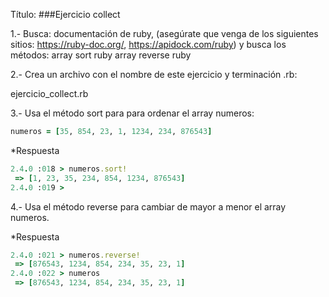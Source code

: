 Título: 
###Ejercicio collect


1.- Busca: documentación de ruby, (asegúrate que venga de los siguientes sitios: https://ruby-doc.org/, https://apidock.com/ruby) y busca los métodos:
    array sort ruby
    array reverse ruby

2.- Crea un archivo con el nombre de este ejercicio y terminación .rb:

ejercicio_collect.rb

3.- Usa el método sort para para ordenar el array numeros:

```ruby
numeros = [35, 854, 23, 1, 1234, 234, 876543]
```

*Respuesta
```ruby
2.4.0 :018 > numeros.sort!
 => [1, 23, 35, 234, 854, 1234, 876543] 
2.4.0 :019 > 
```

4.- Usa el método reverse para cambiar de mayor a menor el array numeros.

*Respuesta


```ruby
2.4.0 :021 > numeros.reverse!
 => [876543, 1234, 854, 234, 35, 23, 1] 
2.4.0 :022 > numeros
 => [876543, 1234, 854, 234, 35, 23, 1] 
```